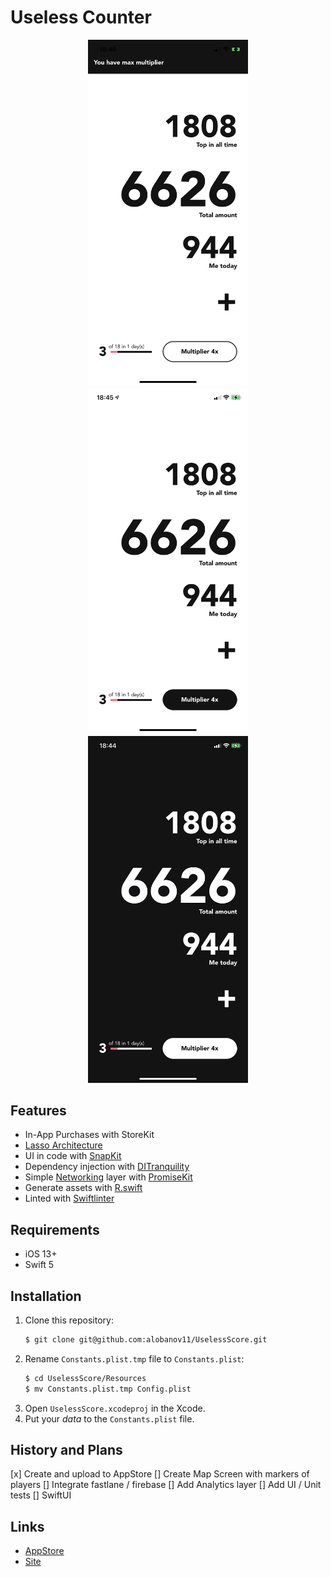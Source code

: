 # Useless Counter

<p align="center">
	<img src="Assets/screen-1.png" width="256" />
	<img src="Assets/screen-2.png" width="256" />
	<img src="Assets/screen-3.png" width="256" />
</p>

## Features

- In-App Purchases with StoreKit
- [Lasso Architecture](https://github.com/ww-tech/lasso)
- UI in code with [SnapKit](https://github.com/SnapKit/SnapKit)
- Dependency injection with [DITranquility](https://github.com/ivlevAstef/DITranquillity)
- Simple [Networking](https://github.com/3lvis/Networking) layer with [PromiseKit](https://github.com/mxcl/PromiseKit)
- Generate assets with [R.swift](https://github.com/mac-cain13/R.swift.Library)
- Linted with [Swiftlinter](https://github.com/realm/SwiftLint)

## Requirements

- iOS 13+
- Swift 5

## Installation

1. Clone this repository:
	```bash
	$ git clone git@github.com:alobanov11/UselessScore.git
	```
2. Rename `Constants.plist.tmp` file to `Constants.plist`:
	```bash
	$ cd UselessScore/Resources
	$ mv Constants.plist.tmp Config.plist
	```
3. Open `UselessScore.xcodeproj` in the Xcode.
4. Put your *data* to the `Constants.plist` file.

## History and Plans

[x] Create and upload to AppStore
[] Create Map Screen with markers of players
[] Integrate fastlane / firebase
[] Add Analytics layer
[] Add UI / Unit tests
[] SwiftUI

## Links

- [AppStore](https://itunes.apple.com/app/id1533690813)
- [Site](https://alobanov11.ru/)
